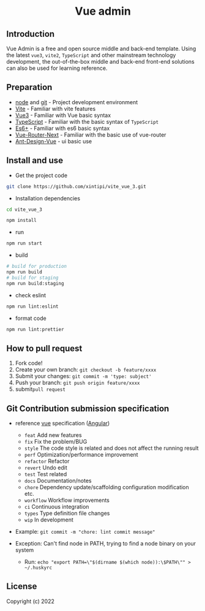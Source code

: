 <div align="center">
<h1>Vue admin</h1>
</div>

## Introduction
Vue Admin is a free and open source middle and back-end template. Using the latest `vue3`, `vite2`, `TypeScript` and other mainstream technology development, the out-of-the-box middle and back-end front-end solutions can also be used for learning reference.

## Preparation

- [node](http://nodejs.org/) and [git](https://git-scm.com/) - Project development environment
- [Vite](https://vitejs.dev/) - Familiar with vite features
- [Vue3](https://v3.vuejs.org/) - Familiar with Vue basic syntax
- [TypeScript](https://www.typescriptlang.org/) - Familiar with the basic syntax of `TypeScript`
- [Es6+](https://www.javascripttutorial.net/es6/) - Familiar with es6 basic syntax
- [Vue-Router-Next](https://next.router.vuejs.org/) - Familiar with the basic use of vue-router
- [Ant-Design-Vue](https://2x.antdv.com/docs/vue/introduce/) - ui basic use

## Install and use

- Get the project code

```bash
git clone https://github.com/xintipi/vite_vue_3.git
```

- Installation dependencies

```bash
cd vite_vue_3

npm install
```

- run

```bash
npm run start
```

- build

```bash
# build for production
npm run build
# build for staging
npm run build:staging
```

- check eslint

```bash
npm run lint:eslint
```

- format code

```bash
npm run lint:prettier
```

## How to pull request

1. Fork code!
2. Create your own branch: `git checkout -b feature/xxxx`
3. Submit your changes: `git commit -m 'type: subject'`
4. Push your branch: `git push origin feature/xxxx`
5. submit`pull request`

## Git Contribution submission specification

- reference [vue](https://github.com/vuejs/vue/blob/dev/.github/COMMIT_CONVENTION.md) specification ([Angular](https://github.com/conventional-changelog/conventional-changelog/tree/master/packages/conventional-changelog-angular))

  - `feat` Add new features
  - `fix` Fix the problem/BUG
  - `style` The code style is related and does not affect the running result
  - `perf` Optimization/performance improvement
  - `refactor` Refactor
  - `revert` Undo edit
  - `test` Test related
  - `docs` Documentation/notes
  - `chore` Dependency update/scaffolding configuration modification etc.
  - `workflow` Workflow improvements
  - `ci` Continuous integration
  - `types` Type definition file changes
  - `wip` In development
  

- Example: `git commit -m "chore: lint commit message"`
- Exception: Can't find node in PATH, trying to find a node binary on your system
  - Run: `echo "export PATH=\"$(dirname $(which node)):\$PATH\"" > ~/.huskyrc`
## License
Copyright (c) 2022
